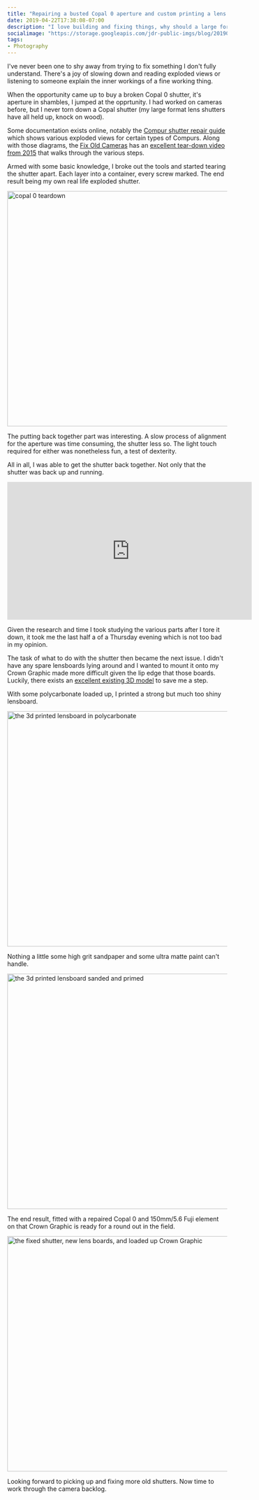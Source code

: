 ```yaml
---
title: "Repairing a busted Copal 0 aperture and custom printing a lens board"
date: 2019-04-22T17:38:08-07:00
description: "I love building and fixing things, why should a large format shutter be any different?"
socialimage: "https://storage.googleapis.com/jdr-public-imgs/blog/20190422-teardown-copal-0.jpg"
tags:
- Photography
---
```


I've never been one to shy away from trying to fix something I don't fully understand. There's a joy of slowing down and reading exploded views or listening to someone explain the inner workings of a fine working thing.

When the opportunity came up to buy a broken Copal 0 shutter, it's aperture in shambles, I jumped at the opprtunity. I had worked on cameras before, but I never torn down a Copal shutter (my large format lens shutters have all held up, knock on wood).

Some documentation exists online, notably the [Compur shutter repair guide](http://www.suaudeau.eu/memo/rep/Compur-shutter-repair-manual.html) which shows various exploded views for certain types of Compurs. Along with those diagrams, the [Fix Old Cameras](https://www.youtube.com/channel/UC_LLC4wtg7fORCFtw97xhDg) has an [excellent tear-down video from 2015](https://www.youtube.com/watch?v=o0aPioTs6hM) that walks through the various steps.

Armed with some basic knowledge, I broke out the tools and started tearing the shutter apart. Each layer into a container, every screw marked. The end result being my own real life exploded shutter.

<img decoding="async" loading="lazy" width="800" height="538" src="https://storage.googleapis.com/jdr-public-imgs/blog/20190422-teardown-copal-0.jpg" alt="copal 0 teardown">

The putting back together part was interesting. A slow process of alignment for the aperture was time consuming, the shutter less so. The light touch required for either was nonetheless fun, a test of dexterity.

All in all, I was able to get the shutter back together. Not only that the shutter was back up and running.

<iframe width="560" height="315" src="https://www.youtube.com/embed/Ty2uTtMrDsc" frameborder="0" allow="accelerometer; autoplay; encrypted-media; gyroscope; picture-in-picture" allowfullscreen></iframe>

Given the research and time I took studying the various parts after I tore it down, it took me the last half a of a Thursday evening which is not too bad in my opinion.

The task of what to do with the shutter then became the next issue. I didn't have any spare lensboards lying around and I wanted to mount it onto my Crown Graphic made more difficult given the lip edge that those boards. Luckily, there exists an [excellent existing 3D model](https://www.thingiverse.com/thing:797723) to save me a step.

With some polycarbonate loaded up, I printed a strong but much too shiny lensboard.

<img decoding="async" loading="lazy" width="800" height="538" src="https://storage.googleapis.com/jdr-public-imgs/blog/20190422-printed-part.jpg" alt="the 3d printed lensboard in polycarbonate">

Nothing a little some high grit sandpaper and some ultra matte paint can't handle.

<img decoding="async" loading="lazy" width="800" height="538" src="https://storage.googleapis.com/jdr-public-imgs/blog/20190422-sanded-and-painted.jpg" alt="the 3d printed lensboard sanded and primed">

The end result, fitted with a repaired Copal 0 and 150mm/5.6 Fuji element on that Crown Graphic is ready for a round out in the field.

<img decoding="async" loading="lazy" width="800" height="538" src="https://storage.googleapis.com/jdr-public-imgs/blog/20190422-speed-graphic-setup.jpg" alt="the fixed shutter, new lens boards, and loaded up Crown Graphic">

Looking forward to picking up and fixing more old shutters. Now time to work through the camera backlog.

